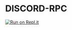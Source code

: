 # DISCORD-RPC

[![Run on Repl.it](https://repl.it/badge/github/ASHA-XD/Discord-MusicBot)](https://repl.it/github/ASHA-XD/DISCORD-RPC)
